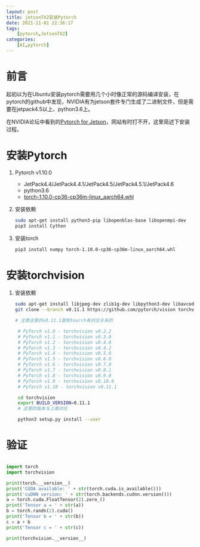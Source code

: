 ```yaml
---
layout: post
title: jetsonTX2安装Pytorch
date: 2021-11-01 22:36:17
tags: 
    [pytorch,JetsonTX2] 
categories: 
    [AI,pytorch]
---
```


# 前言

起初以为在Ubuntu安装pytorch需要用几个小时像正常的源码编译安装，在pytorch的github中发现，NVIDIA有为jetson套件专门生成了二进制文件，但是需要在jetpack4.5以上、python3.6上。

在NVIDIA论坛中看到的[Pytorch for Jetson](https://forums.developer.nvidia.com/t/pytorch-for-jetson-version-1-10-now-available/72048)，网站有时打不开，这里简述下安装过程。

# 安装Pytorch

1. Pytorch v1.10.0
   + JetPack4.4/JetPack4.4.1/JetPack4.5/JetPack4.5.1/JetPack4.6
   + python3.6
   + [torch-1.10.0-cp36-cp36m-linux_aarch64.whl](https://nvidia.box.com/shared/static/fjtbno0vpo676a25cgvuqc1wty0fkkg6.whl)
2. 安装依赖
    ```bash
    sudo apt-get install python3-pip libopenblas-base libopenmpi-dev
    pip3 install Cython
    ```
3. 安装torch

    ```bash
    pip3 install numpy torch-1.10.0-cp36-cp36m-linux_aarch64.whl
    ```

# 安装torchvision

1. 安装依赖
   ```bash
   sudo apt-get install libjpeg-dev zlib1g-dev libpython3-dev libavcodec-dev libavformat-dev libswscale-dev
   git clone --branch v0.11.1 https://github.com/pytorch/vision torchvision 

   # 注意这里的v0.11.1是和tourch有对应关系的
   
    # PyTorch v1.0 - torchvision v0.2.2
    # PyTorch v1.1 - torchvision v0.3.0
    # PyTorch v1.2 - torchvision v0.4.0
    # PyTorch v1.3 - torchvision v0.4.2
    # PyTorch v1.4 - torchvision v0.5.0
    # PyTorch v1.5 - torchvision v0.6.0
    # PyTorch v1.6 - torchvision v0.7.0
    # PyTorch v1.7 - torchvision v0.8.1
    # PyTorch v1.8 - torchvision v0.9.0
    # PyTorch v1.9 - torchvision v0.10.0
    # PyTorch v1.10 - torchvision v0.11.1

    cd torchvision
    export BUILD_VERSION=0.11.1
    # 这里的版本与上面对应

    python3 setup.py install --user
   ```

# 验证
```python

import torch
import torchvision

print(torch.__version__)
print('CUDA available: ' + str(torch.cuda.is_available()))
print('cuDNN version: ' + str(torch.backends.cudnn.version()))
a = torch.cuda.FloatTensor(2).zero_()
print('Tensor a = ' + str(a))
b = torch.randn(2).cuda()
print('Tensor b = ' + str(b))
c = a + b
print('Tensor c = ' + str(c))

print(torchvision.__version__)

```



